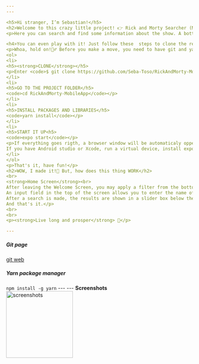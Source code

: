 ```yaml
---
---

<h5>Hi stranger, I’m Sebastian!</h5>
<h2>Welcome to this crazy little project! 👉 Rick and Morty Searcher (Mobile App Version) 👈</h2>
<p>Here you can search and find some information about the show. A bottom bar will allow you to search by character name, location, or episode, by pressing one of the three buttons provided. All the relevant information can be obtained by entering the name in the input field depending on the active filter.</p>

<h4>You can even play with it! Just follow these  steps to clone the repository</h4>
<p>Whoa, hold on!👮‍♂️ Before you make a move, you need to have git and yarn package manager and Andorid Studio installed on your PC, Xcode in your Mac or Expo App in your mobile device.<em>(You may find the links at the bottom)</em>
<ol>
<li>
<h5><strong>CLONE</strong></h5>
<p>Enter <code>$ git clone https://github.com/Seba-Toso/RickAndMorty-MobileApp</code> in your <code>command shell </code>and then press ENTER.</p>
</li>
<li>
<h5>GO TO THE PROJECT FOLDER</h5>
<code>cd RickAndMorty-MobileApp</code></p>
</li>
<li>
<h5>INSTALL PACKAGES AND LIBRARIES</h5>
<code>yarn install</code></p>
</li>
<li>
<h5>START IT UP<h5>
<code>expo start</code></p>
<p>If everything goes rigth, a browser window will be automaticaly oppened and it will show you a QR Code that you can scan with your device and this will open the app.</br> 
If you have Android studio or Xcode, run a virtual device, install expo app on it and run RickAndMorty's App by pressing <code>a</code> for Android Virtual Device or <code>i</code> for Ios Virtual Device, in your command shell</p>
</li>
</ol>
<p>That's it, have fun!</p>
<h2>WOW, I made it!🤯 But, how does this thing WORK</h2>
<br>
<strong>Home Screen</strong><br>
After leaving the Welcome Screen, you may apply a filter from the bottom bar for your searches<br>
An input field in the top of the screen allows you to enter the name of the character(s), episode(s) or dimension(s) that you wish to find. Next to this field, there is a "shearch" button and a "cancel" button that will revert everything back to square one.<br>
After a search is made, the results are shown in a slider box below the input field and they are displayed in cards. Those cards are pressable and will show you more detailed information!.<br>
And that's it.</p>
<br>
<br>
<p><strong>Live long and prosper</strong> 🖖</p>

---
```

<h5>Git page</h5>
<a href="https://git-scm.com/downloads" title="https://git-scm.com/downloads">git web</a> 
<h5>Yarn package manager</h5>
<code>npm install -g yarn</code>
---
---
<strong>Screenshots</strong><br>
<img src="./assets/screens.jpg" alt="screenshots" width="180" >
